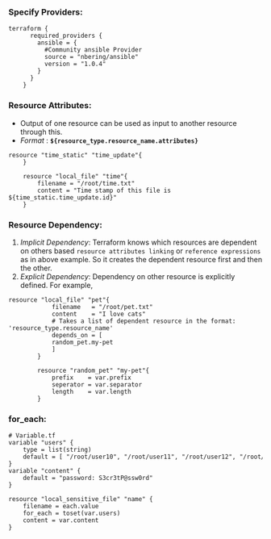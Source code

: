 ###  **Specify Providers**:
```hcl
terraform {
      required_providers {
        ansible = { 
          #Community ansible Provider
          source = "nbering/ansible"
          version = "1.0.4"
        }
      }
    }
```

### **Resource Attributes**: 
- Output of one resource can be used as input to another resource through this. 
 - _Format_ : **`${resource_type.resource_name.attributes}`**
 ```hcl
 resource "time_static" "time_update"{
     }

     resource "local_file" "time"{
         filename = "/root/time.txt"
         content = "Time stamp of this file is ${time_static.time_update.id}"
     }
```
 
### **Resource Dependency**:

1. _Implicit Dependency_: Terraform knows which resources are dependent on others based `resource attributes linking` or `reference expressions` as in above example. So it creates the dependent resource first and then the other.
2. _Explicit Dependency_: Dependency on other resource is explicitly defined. For example,
```hcl
resource "local_file" "pet"{
            filename   = "/root/pet.txt"
            content    = "I love cats"
            # Takes a list of dependent resource in the format: 'resource_type.resource_name'
            depends_on = [
            random_pet.my-pet
            ]
        }

        resource "random_pet" "my-pet"{
            prefix    = var.prefix
            seperator = var.separator
            length    = var.length
        }
```

### **for_each**:
```hcl
# Variable.tf
variable "users" {
    type = list(string)
    default = [ "/root/user10", "/root/user11", "/root/user12", "/root/user10"]
}
variable "content" {
    default = "password: S3cr3tP@ssw0rd"
}
```

```hcl
resource "local_sensitive_file" "name" {
    filename = each.value
    for_each = toset(var.users)
    content = var.content
}
```
